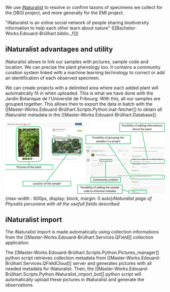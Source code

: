 We use [iNaturalist](https://www.inaturalist.org/home) to resolve or confirm taxons of specimens we collect for the DBGI project, and more generally for the EMI project.

"iNaturalist is an online social network of people sharing biodiversity information to help each other learn about nature" ([[Bachelor-Works.Edouard-Brülhart.biblio._f]])

## iNaturalist advantages and utility

iNaturalist allows to link our samples with pictures, sample code and location. We can precise the plant phenology too. It contains a community curation system linked with a machine learning technology to correct or add an identification of each observed specimen.

We can create projects with a delimited area where each added plant will automatically fit in when uploaded. This is what we have done with the Jardin Botanique de l'Université de Fribourg. With this, all our samples are grouped together. This allows then to export the data in batch with the [[Master-Works.Edouard-Brülhart.Scripts.Python.inat-fetcher]] to obtain all iNaturalist metadata in the [[Master-Works.Edouard-Brülhart.Database]].

![Build settings orthomosaic](assets/images/iNaturalist_page.png){max-width : 600px, display: block, margin: 0 auto}*iNaturalist page of Physalis peruviana with all the usefull fields described*

## iNaturalist import

The iNaturalist import is made automatically using collection informations from the [[Master-Works.Edouard-Brülhart.Services.QField]] collection application.

The [[Master-Works.Edouard-Brülhart.Scripts.Python.Pictures_manager]] python script retrieves collection metadata from [[Master-Works.Edouard-Brülhart.Services.QFieldCloud]] server and generates pictures with all needed metadata for iNaturalist. Then, the [[Master-Works.Edouard-Brülhart.Scripts.Python.iNaturalist_import_bot]] python script will automatically upload these pictures in iNaturalist and generate the observations.